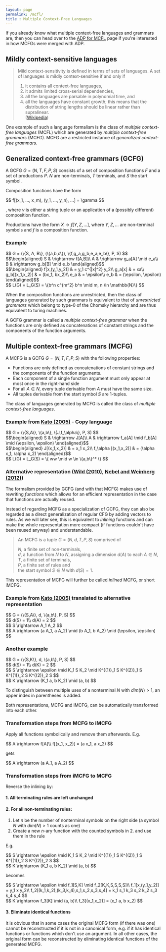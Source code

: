 ```yaml
---
layout: page
permalink: /mcfl/
title : Multiple Context-Free Languages
---
```


If you already know what multiple context-free languages and grammars are, then you can head over to the [ADP for MCFL](/adp_for_mcfl) page if you're interested in how MCFGs were merged with ADP.

## Mildly context-sensitive languages

> Mild context-sensitivity is defined in terms of sets of languages. A set of languages is mildly context-sensitive if and only if  
> 1. it contains all context-free languages,  
> 2. it admits limited cross-serial dependencies,  
> 3. all the languages are parsable in polynomial time, and  
> 4. all the languages have constant growth; this means that the distribution of string lengths should be linear rather than supralinear.  
([Wikipedia](http://en.wikipedia.org/wiki/Mildly_context-sensitive_language))

One example of such a language formalism is the class of *multiple context-free languages* (MCFL) which are generated by *multiple context-free grammars* (MCFG).
MCFG are a restricted instance of *generalized context-free grammars*.

## Generalized context-free grammars (GCFG)

A GCFG $G = (N, T, F, P, S)$ consists of a set of composition functions $F$ and a set of productions $P$.
$N$ are non-terminals, $T$ terminals, and $S$ the start symbol.

Composition functions have the form 

<div>$$
f[(x_1, ..., x_m), (y_1, ..., y_n), ...] = \gamma
$$</div>

, where $\gamma$ is either a string tuple or an application of a (possibly different) composition function.

Productions have the form $X \rightarrow f[Y, Z, ...]$,
where $Y, Z, ...$ are non-terminal symbols and $f$ is a composition function.

### Example

<div>$$
G = (\{S, A, B\}, (\{a,b,c\}), \{f,g_a,g_b,e_a,e_b\}, P, S)
$$</div>

<div>$$\begin{aligned}
S & \rightarrow f[A,B]\\
A & \rightarrow g_a[A] \mid e_a\\
B & \rightarrow g_b[B] \mid e_b  
\end{aligned}$$</div>

<div>$$\begin{aligned}
f[x,(y_1,y_2)] & = y_1 c^{|x|^2} y_2\\
g_a[x] & = xa\\
g_b[(x_1,x_2)] & = (bx_1, bx_2)\\
e_a & = \epsilon\\
e_b & = (\epsilon, \epsilon)
\end{aligned}$$</div>

<div>$$
L(G) = L_G(S) = \{b^n c^{m^2} b^n \mid m, n \in \mathbb{N}\}
$$</div>
	
When the composition functions are unrestricted, then the class of languages generated by such grammars is equivalent to that of *unrestricted grammars* which belong to type-0 of the Chomsky hierarchy and are thus equivalent to turing machines.

A GCFG grammar is called a *multiple context-free grammar* when the functions are only defined as concatenations of constant strings and the components of the function arguments.

## Multiple context-free grammars (MCFG)

A MCFG is a GCFG $G = (N, T, F, P, S)$ with the following properties:

* Functions are only defined as concatenations of constant strings and the components of the function arguments.
* Each component of a single function argument must only appear at most once in the right-hand side
* For all $A \in N$, every tuple derivable from $A$ must have the same size.
* All tuples derivable from the start symbol $S$ are 1-tuples.

The class of languages generated by MCFG is called the class of *multiple context-free languages*.

### Example from [Kato (2005)][Kato2005] - Copy language

<div>$$
G = (\{S,A\}, \{a,b\}, \{J,f_\alpha\}, P, S)
$$</div>

<div>$$\begin{aligned}
S & \rightarrow J[A]\\
A & \rightarrow f_a[A] \mid f_b[A] \mid (\epsilon, \epsilon)
\end{aligned}$$</div>

<div>$$\begin{aligned}
J[(x_1,x_2)] & = x_1 x_2\\
f_\alpha [(x_1,x_2)] & = (\alpha x_1, \alpha x_2)
\end{aligned}$$</div>

<div>$$
L(G) = L_G(S) = \{ ww \mid w \in \{a,b\}^* \}
$$</div>

### Alternative representation ([Wild (2010)][Wild2010], [Nebel and Weinberg (2012)][Nebel2012])

The formalism provided by GCFG (and with that MCFG) makes use of rewriting *functions* which allows for
an efficient representation in the case that functions are actually reused.

Instead of regarding MCFG as a specialization of GCFG, they can also be regarded as a direct generalization
of regular CFG by adding vectors to rules. As we will later see, this is equivalent to *inlining* functions
and can make the whole representation more compact (if functions couldn't have been reused anyway)
and understandable.

> An MCFG is a tuple $G = (N, d, T, P, S)$ comprised of  
>  
> $N$, a finite set of non-terminals,  
> $d$, a function from $N$ to $N$, assigning a dimension $d(A)$ to each $A \in N$,  
> $T$, a finite set of terminals,  
> $P$, a finite set of rules and  
> the start symbol $S \in N$ with $d(S) = 1$.

This representation of MCFG will further be called *inlined* MCFG, or short iMCFG.

### Example from [Kato (2005)][Kato2005] translated to alternative representation

<div>$$
G = (\{S,A\}, d, \{a,b\}, P, S)
$$</div>

<div>$$
d(S) = 1\\
d(A) = 2
$$</div>

<div>$$
S \rightarrow A_1 A_2
$$</div>

<div>$$
A \rightarrow (a A_1, a A_2) \mid (b A_1, b A_2) \mid (\epsilon, \epsilon)
$$</div>

### Another example

<div>$$
G = (\{S,K\}, d, \{a,b\}, P, S)
$$</div>

<div>$$
d(S) = 1\\
d(K) = 2
$$</div>

<!-- the following two math expressions should be aligned, but there's a bug in MathJax atm:
     https://github.com/mathjax/MathJax/issues/230
-->
<div>$$
S \rightarrow \epsilon \mid K_1 S K_2 \mid K^{(1)}_1 S K^{(2)}_1 S K^{(1)}_2 S K^{(2)}_2 S
$$</div>

<div>$$
K \rightarrow (K_1 a, b K_2) \mid (a, b)
$$</div>

To distinguish between multiple uses of a nonterminal $N$ with $dim(N) > 1$, an upper index in parentheses
is added.

Both representations, MCFG and iMCFG, can be automatically transformed into each other.

### Transformation steps from MCFG to iMCFG

Apply all functions symbolically and remove them afterwards. E.g.

<div>$$
A \rightarrow f[A]\\
f[(x_1, x_2)] = (a x_1, a x_2)
$$</div>

gets

<div>$$
A \rightarrow (a A_1, a A_2)
$$</div>

### Transformation steps from iMCFG to MCFG

Reverse the inlining by:

#### 1. All terminating rules are left unchanged

#### 2. For all non-terminating rules:

1. Let $n$ be the number of nonterminal symbols on the right side (a symbol $N$ with $dim(N) > 1$ counts as one)
2. Create a new $n$-ary function with the counted symbols in 2. and use them in the rule

E.g.

<!-- the following two math expressions should be aligned, but there's a bug in MathJax atm:
     https://github.com/mathjax/MathJax/issues/230
-->
<div>$$
S \rightarrow \epsilon \mid K_1 S K_2 \mid K^{(1)}_1 S K^{(2)}_1 S K^{(1)}_2 S K^{(2)}_2 S
$$</div>

<div>$$
K \rightarrow (K_1 a, b K_2) \mid (a, b)
$$</div>

becomes

<div>$$
S \rightarrow \epsilon \mid f_1[S,K] \mid f_2[K,K,S,S,S,S]\\
f_1[x,(y_1,y_2)] = y_1 x y_2\\
f_2[(k_1,k_2),(k_3,k_4),s_1,s_2,s_3,s_4] = k_1 s_1 k_3 s_2 k_2 s_3 k_4 s_4
$$</div>

<div>$$
K \rightarrow f_3[K] \mid (a, b)\\
f_3[(x_1,x_2)] = (x_1 a, b x_2)
$$</div>

#### 3. Eliminate identical functions

It is obvious that in some cases the original MCFG form (if there was one) cannot be reconstructed if
it is not in a canonical form, e.g. if it has identical functions or functions which don't use an argument.
In all other cases, the original form can be reconstructed by eliminating identical functions of the
generated MCFG.


[Wild2010]: https://kluedo.ub.uni-kl.de/frontdoor/index/index/docId/2285
[Nebel2012]: http://wwwagak.cs.uni-kl.de/research/publications/www_Pseudoknots/AlgCombPseudoknots.pdf
[Kato2005]: http://citeseerx.ist.psu.edu/viewdoc/summary?doi=10.1.1.105.777